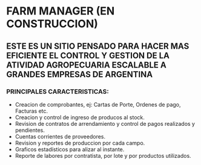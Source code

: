 # FARM MANAGER (EN CONSTRUCCION)

## ESTE ES UN SITIO PENSADO PARA HACER MAS EFICIENTE EL CONTROL Y GESTION DE LA ATIVIDAD AGROPECUARIA ESCALABLE A GRANDES EMPRESAS DE ARGENTINA

### PRINCIPALES CARACTERISTICAS:

- Creacion de comprobantes, ej: Cartas de Porte, Ordenes de pago, Facturas etc.
- Creacion y control de ingreso de producos al stock.
- Revision de contratos de arrendamiento y control de pagos realizados y pendientes.
- Cuentas corrientes de proveedores.
- Revision y reportes de produccion por cada campo.
- Graficos estadísticos para alizar al instante.
- Reporte de labores por contratista, por lote y por productos utilizados.
